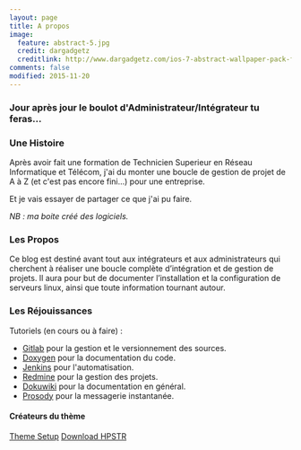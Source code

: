 ```yaml
---
layout: page
title: A propos
image:
  feature: abstract-5.jpg
  credit: dargadgetz
  creditlink: http://www.dargadgetz.com/ios-7-abstract-wallpaper-pack-for-iphone-5-and-ipod-touch-retina/
comments: false
modified: 2015-11-20
---
```


### Jour après jour le boulot d'Administrateur/Intégrateur tu feras...

### Une Histoire
Après avoir fait une formation de Technicien Superieur en Réseau Informatique et Télécom, j'ai du monter une boucle de gestion de projet de A à Z (et c'est pas encore fini...) pour une entreprise.

Et je vais essayer de partager ce que j'ai pu faire.

_NB : ma boite créé des logiciels._

### Les Propos
Ce blog est destiné avant tout aux intégrateurs et aux administrateurs qui cherchent à réaliser une boucle complète d’intégration et de gestion de projets. Il aura pour but de documenter l’installation et la configuration de serveurs linux, ainsi que toute information tournant autour.

### Les Réjouissances

Tutoriels (en cours ou à faire) :

 * [Gitlab](https://gitlab.com) pour la gestion et le versionnement des sources.
 * [Doxygen](www.doxygen.org/) pour la documentation du code.
 * [Jenkins](https://jenkins-ci.org) pour l'automatisation.
 * [Redmine](www.redmine.org/) pour la gestion des projets.
 * [Dokuwiki](https://www.dokuwiki.org/) pour la documentation en général.
 * [Prosody](https://prosody.im/) pour la messagerie instantanée.

#### Créateurs du thème

<div markdown="0"><a href="{{ site.url }}/theme-setup/" class="btn btn-info">Theme Setup</a> <a href="https://github.com/mmistakes/hpstr-jekyll-theme" class="btn btn-success">Download HPSTR</a></div>
